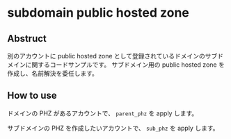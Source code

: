 # subdomain public hosted zone

## Abstruct

別のアカウントに public hosted zone として登録されているドメインのサブドメインに関するコードサンプルです。
サブドメイン用の public hosted zone を作成し、名前解決を委任します。

## How to use

ドメインの PHZ があるアカウントで、 `parent_phz` を apply します。

サブドメインの PHZ を作成したいアカウントで、 `sub_phz` を apply します。
